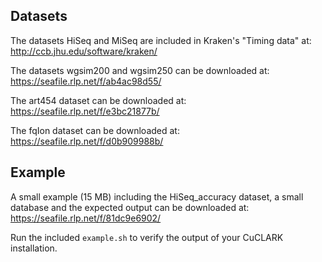 Datasets
--------
The datasets HiSeq and MiSeq are included in Kraken's "Timing data" at:
http://ccb.jhu.edu/software/kraken/

The datasets wgsim200 and wgsim250 can be downloaded at:
https://seafile.rlp.net/f/ab4ac98d55/

The art454 dataset can be downloaded at:
https://seafile.rlp.net/f/e3bc21877b/

The fqIon dataset can be downloaded at:
https://seafile.rlp.net/f/d0b909988b/


Example 
-------
A small example (15 MB) including the HiSeq_accuracy dataset, a small database and the expected output can be downloaded at:
https://seafile.rlp.net/f/81dc9e6902/

Run the included `example.sh` to verify the output of your CuCLARK installation.
